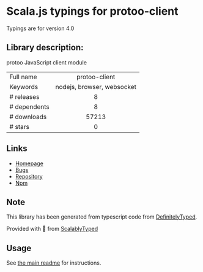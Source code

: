 
# Scala.js typings for protoo-client

Typings are for version 4.0

## Library description:
protoo JavaScript client module

|                    |                 |
| ------------------ | :-------------: |
| Full name          | protoo-client |
| Keywords           | nodejs, browser, websocket |
| # releases         | 8 |
| # dependents       | 8 |
| # downloads        | 57213 |
| # stars            | 0 |

## Links
- [Homepage](https://protoojs.org)
- [Bugs](https://github.com/ibc/protoo/issues)
- [Repository](https://github.com/ibc/protoo)
- [Npm](https://www.npmjs.com/package/protoo-client)
    


## Note
This library has been generated from typescript code from [DefinitelyTyped](https://definitelytyped.org).

Provided with :purple_heart: from [ScalablyTyped](https://github.com/oyvindberg/ScalablyTyped)

## Usage
See [the main readme](../../readme.md) for instructions.


